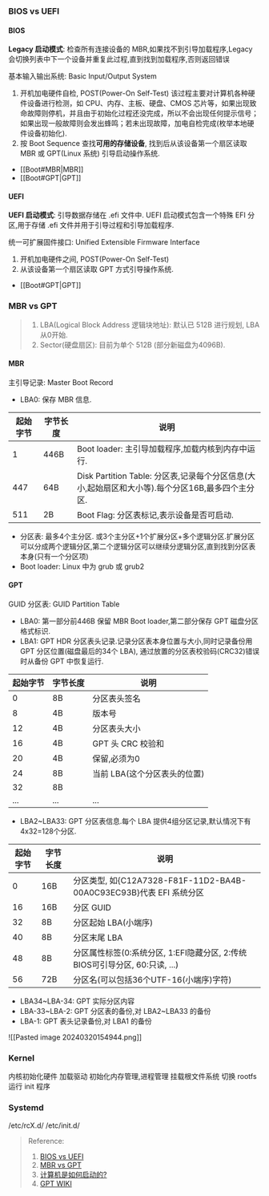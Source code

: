 ### BIOS vs UEFI
#### BIOS
**Legacy 启动模式**: 检查所有连接设备的 MBR,如果找不到引导加载程序,Legacy 会切换列表中下一个设备并重复此过程,直到找到加载程序,否则返回错误

基本输入输出系统: Basic Input/Output System
1. 开机加电硬件自检, POST(Power-On Self-Test)
该过程主要对计算机各种硬件设备进行检测，如 CPU、内存、主板、硬盘、CMOS 芯片等，如果出现致命故障则停机，并且由于初始化过程还没完成，所以不会出现任何提示信号；如果出现一般故障则会发出蜂鸣；若未出现故障，加电自检完成(枚举本地硬件设备初始化).
2. 按 Boot Sequence 查找**可用的存储设备**, 找到后从该设备第一个扇区读取 MBR 或 GPT(Linux 系统) 引导启动操作系统.
+ [[Boot#MBR|MBR]]
+ [[Boot#GPT|GPT]]

#### UEFI
**UEFI 启动模式**: 引导数据存储在 .efi 文件中. UEFI 启动模式包含一个特殊 EFI 分区,用于存储 .efi 文件并用于引导过程和引导加载程序.

统一可扩展固件接口: Unified Extensible Firmware Interface
1. 开机加电硬件之间, POST(Power-On Self-Test)
2. 从该设备第一个扇区读取 GPT 方式引导操作系统.
+ [[Boot#GPT|GPT]]

### MBR vs GPT

>  1. LBA(Logical Block Address 逻辑块地址): 默认已 512B 进行规划, LBA 从0开始.
>  2. Sector(硬盘扇区): 目前为单个 512B (部分新磁盘为4096B).

#### MBR
主引导记录: Master Boot Record
+ LBA0: 保存 MBR 信息.

| 起始字节 | 字节长度 | 说明                                                               |
| ---- | ---- | ---------------------------------------------------------------- |
| 1    | 446B | Boot loader: 主引导加载程序,加载内核到内存中运行.                                 |
| 447  | 64B  | Disk Partition Table: 分区表,记录每个分区信息(大小,起始扇区和大小等).每个分区16B,最多四个主分区. |
| 511  | 2B   | Boot Flag: 分区表标记,表示设备是否可启动.                                      |
+ 分区表: 最多4个主分区. 或3个主分区+1个扩展分区+多个逻辑分区.扩展分区可以分成两个逻辑分区,第二个逻辑分区可以继续分逻辑分区,直到找到分区表本身(只有一个分区项)
+ Boot loader: Linux 中为 grub 或 grub2

#### GPT
GUID 分区表: GUID Partition Table
+ LBA0: 第一部分前446B 保留 MBR Boot loader,第二部分保存 GPT 磁盘分区格式标识.
+ LBA1: GPT HDR 分区表头记录.记录分区表本身位置与大小,同时记录备份用 GPT 分区位置(磁盘最后的34个 LBA), 通过放置的分区表校验码(CRC32)错误时从备份 GPT 中恢复运行.

| 起始字节 | 字节长度 | 说明                |
| ---- | ---- | ----------------- |
| 0    | 8B   | 分区表头签名            |
| 8    | 4B   | 版本号               |
| 12   | 4B   | 分区表头大小            |
| 16   | 4B   | GPT 头 CRC 校验和     |
| 20   | 4B   | 保留,必须为0           |
| 24   | 8B   | 当前 LBA(这个分区表头的位置) |
| 32   | 8B   |                   |
| ...  | ...  | ...               |

+ LBA2~LBA33: GPT 分区表信息.每个 LBA 提供4组分区记录,默认情况下有4x32=128个分区.

| 起始字节 | 字节长度 | 说明                                                       |
| ---- | ---- | -------------------------------------------------------- |
| 0    | 16B  | 分区类型, 如{C12A7328-F81F-11D2-BA4B-00A0C93EC93B}代表 EFI 系统分区 |
| 16   | 16B  | 分区 GUID                                                  |
| 32   | 8B   | 分区起始 LBA(小端序)                                            |
| 40   | 8B   | 分区末尾 LBA                                                 |
| 48   | 8B   | 分区属性标签(0:系统分区, 1:EFI隐藏分区, 2:传统BIOS可引导分区, 60:只读, ...)     |
| 56   | 72B  | 分区名(可以包括36个UTF-16(小端序)字符)                                |

+ LBA34~LBA-34: GPT 实际分区内容
+ LBA-33~LBA-2: GPT 分区表的备份,对 LBA2~LBA33 的备份
+ LBA-1: GPT 表头记录备份,对 LBA1 的备份

![[Pasted image 20240320154944.png]]

### Kernel
内核初始化硬件
加载驱动
初始化内存管理,进程管理
挂载根文件系统
切换 rootfs
运行 init 程序

### Systemd
/etc/rcX.d/
/etc/init.d/



>Reference:
>1. [BIOS vs UEFI](https://zhuanlan.zhihu.com/p/26098509)
>2. [MBR vs GPT](https://www.easeus.com/partition-master/mbr-vs-gpt.html)
>3. [计算机是如何启动的?](https://www.ruanyifeng.com/blog/2013/02/booting.html)
>4. [GPT WIKI](https://zh.wikipedia.org/zh-hans/GUID%E7%A3%81%E7%A2%9F%E5%88%86%E5%89%B2%E8%A1%A8)